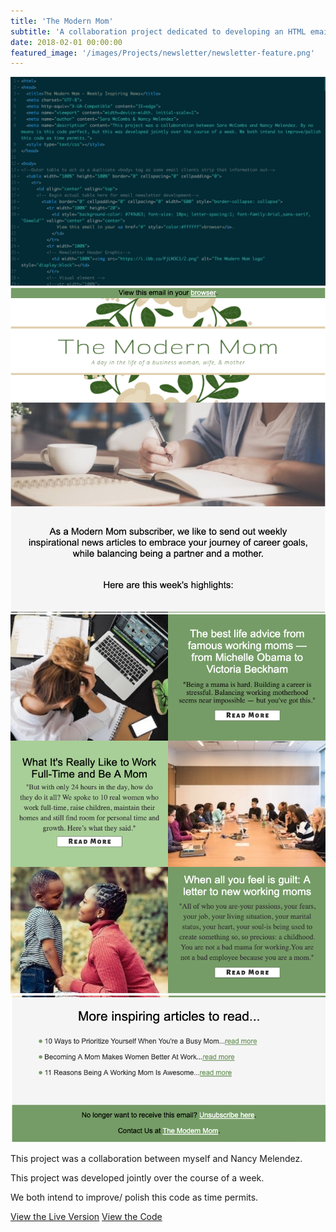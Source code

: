 ```yaml
---
title: 'The Modern Mom'
subtitle: 'A collaboration project dedicated to developing an HTML email newsletter. '
date: 2018-02-01 00:00:00
featured_image: '/images/Projects/newsletter/newsletter-feature.png'
---
```


<div class="gallery" data-columns="4">
	<img src="/images/Projects/newsletter/1.png">
	<img src="/images/Projects/newsletter/2.png">
	<img src="/images/Projects/newsletter/3.png">
	<img src="/images/Projects/newsletter/4.png">
</div>

This project was a collaboration between myself and Nancy Melendez. 

This project was developed jointly over the course of a week. 

We both intend to improve/ polish this code as time permits. 


<a href="https://codepen.io/saramccombs/live/bJKPmK" class="button button--large">View the Live Version</a> <a href="https://codepen.io/saramccombs/pres/bJKPmK" class="button button--large">View the Code</a>
